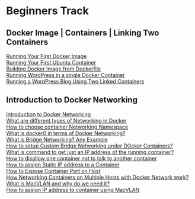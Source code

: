 # Beginners Track

## Docker Image | Containers | Linking Two Containers

[Running Your First Docker Image](https://github.com/ajeetraina/docker101/blob/master/beginners/chap01.md)<br>
[Running Your First Ubuntu Container](https://github.com/ajeetraina/docker101/blob/master/beginners/chap02.md)<br>
[Building Docker Image from Dockerfile](https://github.com/ajeetraina/docker101/blob/master/beginners/chap03.md)<br>
[Running WordPress in a single Docker Container](https://github.com/ajeetraina/docker101/tree/master/beginners/wordpress)<br>
[Running a WordPress Blog Using Two Linked Containers]()<br>


## Introduction to Docker Networking 


[Introduction to Docker Networking]()<br>
[What are different types of Networking in Docker]()<br>
[ How to choose container Networking Namespace]()<br>
[What is docker0 in terms of Docker Networking?]()<br>
[What is Bridge Networking? Any Example]()<br>
[How to setup Custom Bridge Networking under DOcker Containers?]()<br>
[ What is command to get just an IP address of the running container?]()<br>
[How to disallow one container not to talk to another container]()<br>
[How to assign Static IP address to a Container]()<br>
[How to Expose Container Port on Host]()<br>
[How Networking Containers on Multiple Hosts with Docker Network work?]()<br>
[What is MacVLAN and why do we need it?]()<br>
[How to assign IP address to container using MacVLAN]()<br>
